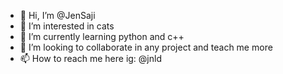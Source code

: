 - 👋 Hi, I’m @JenSaji
- 👀 I’m interested in cats
- 🌱 I’m currently learning python and c++
- 💞️ I’m looking to collaborate in any project and teach me more
- 📫 How to reach me here ig: @jnld 

<!---
JenSaji/JenSaji is a ✨ special ✨ repository because its `README.md` (this file) appears on your GitHub profile.
You can click the Preview link to take a look at your changes.
--->
